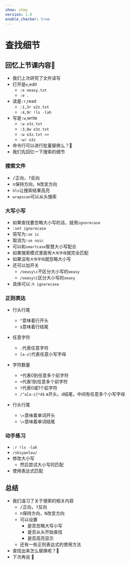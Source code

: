 ```yaml
---
show: step
version: 1.0
enable_checker: true
---
```


# 查找细节

## 回忆上节课内容🤔
- 我们上次研究了文件读写
- 打开是`e`,edit
	- `:e oeasy.txt`
	- `:e .`
- 读是`:r`,read
	- `:1,3r o2z.txt`
	- `:4,9r !ls -lah`
- 写是`:w`,write
	- `:w o3z.txt` 
	- `:3,8w o3z.txt` 
	- `:w o3z.txt >>`
	- `:w! o3z`
- 命令行可以进行批量替换么？🤔
- 我们先回忆一下搜索的细节

### 搜索文件

- <kbd>/</kbd>正向，<kbd>?</kbd>反向
- <kbd>n</kbd>保持方向，<kbd>N</kbd>改变方向
- `hls`让搜索结果高亮
- `wrapscan`可以从头搜索


### 大写小写

- 如果查找要忽略大小写的话，就用`ignorecase`
- `:set ignorecase`
- 简写为`:se ic`
- 取消为`:se noic`
- 可以和`smartcase`智慧大小写配合
- 如果搜索模式里面有`大写字母`就完全匹配
- 如果没有`大写字母`就忽略大小写
- 还可以加开关
	- `/oeasy\c`不区分大小写的`oeasy`
	- `/oeasy\C`区分大小写的`oeasy`
- 具体可以`:h ignorecase`


### 正则表达
- 行头行尾
	- `^`意味着行开头
	- `$`意味着行结尾 
- 任意字符
	- `.`代表任意字符 
	- `[a-z]`代表任意小写字母

- 字符数量
	- `*`代表0到任意多个前字符
	- `+`代表1到任意多个前字符
	- `?`代表0或1个前字符
	- `/^a[a-z]*d$` a开头，d结尾，中间有任意多个小写字母
- 行头行尾
	- `\<`意味着单词开头
	- `\>`意味着单词结尾


### 动手练习

- `:r !ls -lah`
- `/shiyanlou/`
- 修改大小写
	- 然后尝试大小写的匹配
- 使用表达式匹配

## 总结
- 我们温习了关于搜索的相关内容
	- <kbd>/</kbd>正向，<kbd>?</kbd>反向
	- <kbd>n</kbd>保持方向，<kbd>N</kbd>改变方向
	- 可以设置
		- 是否忽略大写小写
		- 是否从头开始查找
		- 是否高亮显示
	- 还有一些正则表达式的使用方法
- 查找出来怎么替换呢？🤔
- 下次再说 👋






